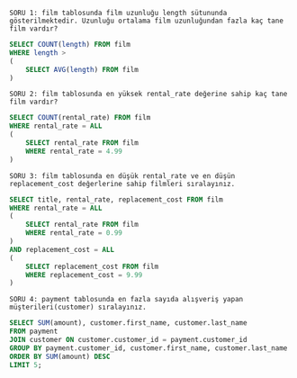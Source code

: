 `SORU 1: film tablosunda film uzunluğu length sütununda gösterilmektedir. Uzunluğu ortalama film uzunluğundan fazla kaç tane film vardır?`

```SQL
SELECT COUNT(length) FROM film
WHERE length > 
(
	SELECT AVG(length) FROM film
)
```
`SORU 2: film tablosunda en yüksek rental_rate değerine sahip kaç tane film vardır?`

```SQL
SELECT COUNT(rental_rate) FROM film
WHERE rental_rate = ALL
(
	SELECT rental_rate FROM film
	WHERE rental_rate = 4.99 
)
```
`SORU 3: film tablosunda en düşük rental_rate ve en düşün replacement_cost değerlerine sahip filmleri sıralayınız.`

```SQL
SELECT title, rental_rate, replacement_cost FROM film
WHERE rental_rate = ALL
(
	SELECT rental_rate FROM film
	WHERE rental_rate = 0.99
)
AND replacement_cost = ALL
(
	SELECT replacement_cost FROM film
	WHERE replacement_cost = 9.99
)
```
`SORU 4: payment tablosunda en fazla sayıda alışveriş yapan müşterileri(customer) sıralayınız.`

```SQL
SELECT SUM(amount), customer.first_name, customer.last_name
FROM payment
JOIN customer ON customer.customer_id = payment.customer_id
GROUP BY payment.customer_id, customer.first_name, customer.last_name
ORDER BY SUM(amount) DESC
LIMIT 5;
```
